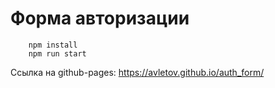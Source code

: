 # Форма авторизации

```
    npm install  
    npm run start
```

Ссылка на github-pages: https://avletov.github.io/auth_form/